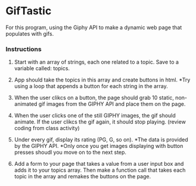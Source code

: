 # GifTastic
For this program, using the Giphy API to make a dynamic web page that populates with gifs.

### Instructions

1. Start with an array of strings, each one related to a topic.  Save to a variable called: topics.

2. App should take the topics in this array and create buttons in html.
*Try using a loop that appends a button for each string in the array.

3. When the user clikcs on a button, the page should grab 10 static, non-animated gif images from the GIPHY API and place them on the page.

4. When the user clicks one of the still GIPHY images, the gif should animate.  If the user clikcs the gif again, it should stop playing. (review coding from class activity)

5. Under every gif, display its rating (PG, G, so on).
*The data is provided by the GIPHY API.
*Only once you get images displaying with button presses shoudl you move on to the next step.

6. Add a form to your page that takes a value from a user input box and adds it to your topics array.  Then make a function call that takes each topic in the array and remakes the buttons on the page.



